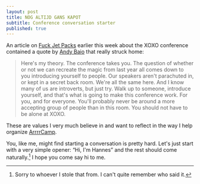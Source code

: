 ```yaml
---
layout: post
title: NOG ALTIJD GANS KAPOT
subtitle: Conference conversation starter
published: true
---
```


An article on [Fuck Jet Packs](http://fuckjetpacks.com/read/XOXO_is_reproducible) earlier this week about the XOXO conference contained a quote by [Andy Baio](http://twitter.com/waxpancake) that really struck home:

> Here's my theory. The conference takes you. The question of whether or not we can recreate the magic from last year all comes down to you introducing yourself to people. Our speakers aren't parachuted in, or kept in a secret back room. We're all the same here. And I know many of us are introverts, but just try. Walk up to someone, introduce yourself, and that's what is going to make this conference work. For you, and for everyone. You'll probably never be around a more accepting group of people than in this room. You should not have to be alone at XOXO.

These are values I very much believe in and want to reflect in the way I help organize [ArrrrCamp](http://arrrrcamp.be).

You, like me, might find starting a conversation is pretty hard. Let's just start with a very simple opener: &ldquo;Hi, I'm Hannes&rdquo; and the rest should come naturally.[^1] I hope you come say hi to me.

[^1]: Sorry to whoever I stole that from. I can't quite remember who said it.